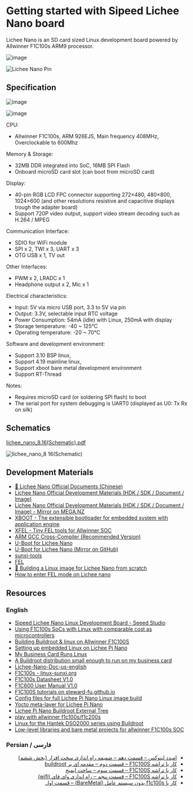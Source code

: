 # Getting started with Sipeed Lichee Nano board

Lichee Nano is an SD card sized Linux development board powered by Allwinner F1C100s ARM9 processor.

![image](https://github.com/m3y54m/start-lichee-nano/assets/1549028/eda67f6c-af07-466a-9d7e-6571b5eff1e4)

![Lichee Nano Pin](https://github.com/m3y54m/start-lichee-nano/assets/1549028/0c55f675-7a9b-4e20-b394-b7b9f1700098)

## Specification

![image](https://github.com/m3y54m/start-lichee-nano/assets/1549028/e361d6d1-7adb-4e44-b598-3c3c196b11cb)

![image](https://github.com/m3y54m/start-lichee-nano/assets/1549028/8834a219-f0c8-4bd1-8eb9-384d1c8b0938)

CPU:

- Allwinner F1C100s, ARM 926EJS, Main frequency 408MHz, Overclockable to 600Mhz

Memory & Storage:

- 32MB DDR integrated into SoC, 16MB SPI Flash
- Onboard microSD card slot (can boot from microSD card)

Display:

- 40-pin RGB LCD FPC connector supporting 272×480, 480×800, 1024×600 (and other resolutions resistive and capacitive displays trough the adapter board)
- Support 720P video output, support video stream decoding such as H.264 / MPEG

Communication Interface:

- SDIO for WiFi module
- SPI x 2, TWI x 3, UART x 3
- OTG USB x 1, TV out

Other Interfaces:

- PWM x 2, LRADC x 1
- Headphone output x 2, Mic x 1

Electrical characteristics:

- Input: 5V via micro USB port, 3.3 to 5V via pin
- Output: 3.3V, selectable input RTC voltage
- Power Consumption: 54mA (idle) with Linux, 250mA with display
- Storage temperature: -40 ~ 125°C
- Operating temperature: -20 ~ 70°C

Software and development environment:

- Support 3.10 BSP linux,
- Support 4.19 mainline linux,
- Support xboot bare metal development environment
- Support RT-Thread

Notes:

- Requires microSD card (or soldering SPI flash) to boot
- The serial port for system debugging is UART0 (displayed as U0: Tx Rx on silk)

## Schematics

[lichee_nano_8.16(Schematic).pdf](https://dl.sipeed.com/LICHEE/Nano/HDK/lichee_nano_8.16(Schematic).pdf)

![lichee_nano_8 16(Schematic)](https://github.com/m3y54m/start-lichee-nano/assets/1549028/b377ce86-945f-4386-91a0-9641ca588b4e)

## Development Materials

- [📍 Lichee Nano Official Documents (Chinese)](https://wiki.sipeed.com/soft/Lichee/zh/Nano-Doc-Backup/index.html)
- [Lichee Nano Official Development Materials (HDK / SDK / Document / Image)](https://dl.sipeed.com/shareURL/LICHEE/Nano)
- [Lichee Nano Official Development Materials (HDK / SDK / Document / Image) - Mirror on MEGA.NZ](https://mega.nz/folder/A8g1Hb4J#WcuoqvbpasKlVB8-YEpWPA/folder/9ppSVKhC)
- [XBOOT - The extensible bootloader for embedded system with application engine](https://xboot.org/xboot/)
- [XFEL - Tiny FEL tools for Allwinner SOC](https://xboot.org/xfel/)
- [ARM GCC Cross-Compiler (Recommended Version)](http://releases.linaro.org/components/toolchain/binaries/7.2-2017.11/arm-linux-gnueabi/gcc-linaro-7.2.1-2017.11-x86_64_arm-linux-gnueabi.tar.xz)
- [U-Boot for Lichee Nano](https://gitee.com/LicheePiNano/u-boot/tree/nano-lcd800480/)
- [U-Boot for Lichee Nano (Mirror on GitHub)](https://github.com/m3y54m/u-boot-for-lichee-nano/tree/nano-lcd800480)
- [sunxi-tools](https://github.com/Icenowy/sunxi-tools)
- [FEL](https://linux-sunxi.org/FEL)
- [📍 Building a Linux image for Lichee Nano from scratch](https://github.com/haoliver/lichee-nano)
- [How to enter FEL mode on Lichee nano](https://gist.github.com/squeuei/280339368e85b9faf4d756aad8171379)

## Resources

### English

- [Sipeed Lichee Nano Linux Development Board - Seeed Studio](https://www.seeedstudio.com/Sipeed-Lichee-Nano-Linux-Development-Board-16M-Flash-WiFi-Version-p-2893.html)
- [Using F1C100s SoCs with Linux with comparable cost as microcontrollers](https://blog.expertise.dev/2021-04-29-Using-F1C100s-SoCs-with-Linux-with-comparable-cost-as-microcontrollers/)
- [Building Buildroot & linux on Allwinner F1C100S](https://qyx.krtko.org/tutorials/f1c100s.html)
- [Setting up embedded Linux on Lichee Pi Nano](https://unframework.com/2020/05/27/setting-up-embedded-linux-on-lichee-pi-nano/)
- [My Business Card Runs Linux](https://www.thirtythreeforty.net/posts/2019/12/my-business-card-runs-linux/)
- [A Buildroot distribution small enough to run on my business card](https://github.com/thirtythreeforty/businesscard-linux)
- [Lichee-Nano-Doc-us-english](https://github.com/Lichee-Pi/Lichee-Nano-Doc-us-english)
- [F1C100s - linux-sunxi.org](https://linux-sunxi.org/F1C100s)
- [F1C100s Datasheet V1.0](https://linux-sunxi.org/images/b/ba/F1C100s_Datasheet_V1.0.pdf)
- [F1C600 User Manual V1.0](https://linux-sunxi.org/images/8/85/Allwinner_F1C600_User_Manual_V1.0.pdf)
- [F1C100S tutorials on steward-fu.github.io](https://steward-fu.github.io/website/mcu.htm#lichee-nano)
- [Config files for full Lichee Pi Nano Linux image build](https://github.com/unframework/licheepi-nano-buildroot)
- [Yocto meta-layer for Lichee Pi Nano ](https://github.com/voloviq/meta-licheepinano)
- [Lichee Pi Nano Buildroot External Tree](https://github.com/florpor/licheepi-nano)
- [play with allwinner f1c100s/f1c200s](https://github.com/suda-morris/suda-f1c100s)
- [Linux for the Hantek DSO2000 series using Buildroot](https://github.com/AndrewBCN/Hantek_DSO2x1x_Linux)
- [Low-level libraries and bare metal projects for allwinner F1C100s SOC](https://github.com/nminaylov/F1C100s_projects)

### Persian / فارسی

<div dir="rtl">

- [امبدد لینوکس – قسمت دهم – ضمیمه راه اندازی سخت افزار (بخش ششم)](https://sisoog.com/2020/09/21/%d8%a7%d9%85%d8%a8%d8%af%d8%af-%d9%84%db%8c%d9%86%d9%88%da%a9%d8%b3-%d9%82%d8%b3%d9%85%d8%aa-%d8%af%d9%87%d9%85-%d8%b6%d9%85%db%8c%d9%85%d9%87-%d8%b1%d8%a7%d9%87-%d8%a7%d9%86%d8%af/)
- [کار با تراشه F1C100S – قسمت دوم – مقدمه ای بر buildroot](https://sisoog.com/2022/01/04/buildroot/)
- [کار با تراشه F1C100S – قسمت سوم – ساخت ایمیج](https://sisoog.com/2022/01/12/%da%a9%d8%a7%d8%b1-%d8%a8%d8%a7-%d8%aa%d8%b1%d8%a7%d8%b4%d9%87-f1c100s-%d9%82%d8%b3%d9%85%d8%aa-%d8%b3%d9%88%d9%85-%d8%b3%d8%a7%d8%ae%d8%aa-%d8%a7%db%8c%d9%85%db%8c%d8%ac/)
- [کار با تراشه F1C100S – قسمت پنجم – راه اندازی وای فای (wifi)](https://sisoog.com/2023/05/25/f1c100s-rtl-wifi/)
- [کار با f1c100s بدون سیستم عامل (BareMetal) – قسمت اول](https://sisoog.com/2022/09/11/f1c100s-baremetal/)

</div>
